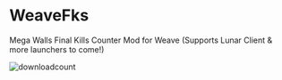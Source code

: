 # WeaveFks
Mega Walls Final Kills Counter Mod for Weave (Supports Lunar Client & more launchers to come!) 

<img alt="downloadcount" src="https://img.shields.io/github/downloads/ballmc/weavefks/total?color=990ecc&style=for-the-badge" />
